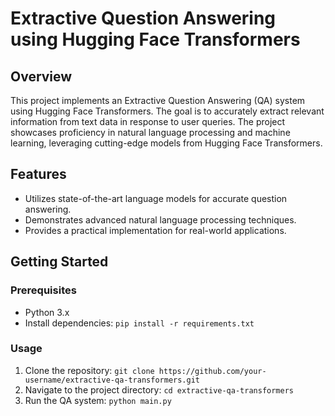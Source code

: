 # Extractive Question Answering using Hugging Face Transformers

## Overview
This project implements an Extractive Question Answering (QA) system using Hugging Face Transformers. The goal is to accurately extract relevant information from text data in response to user queries. The project showcases proficiency in natural language processing and machine learning, leveraging cutting-edge models from Hugging Face Transformers.

## Features
- Utilizes state-of-the-art language models for accurate question answering.
- Demonstrates advanced natural language processing techniques.
- Provides a practical implementation for real-world applications.

## Getting Started
### Prerequisites
- Python 3.x
- Install dependencies: `pip install -r requirements.txt`

### Usage
1. Clone the repository: `git clone https://github.com/your-username/extractive-qa-transformers.git`
2. Navigate to the project directory: `cd extractive-qa-transformers`
3. Run the QA system: `python main.py`
